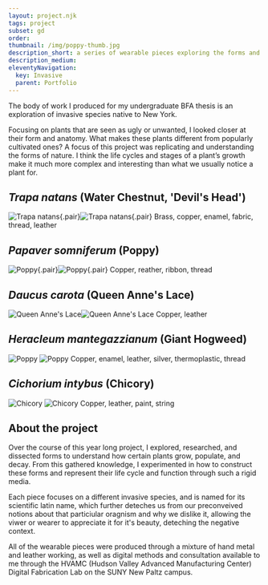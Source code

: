 ```yaml
---
layout: project.njk
tags: project
subset: gd
order:
thumbnail: /img/poppy-thumb.jpg
description_short: a series of wearable pieces exploring the forms and overlooked beauty in invasive plant species
description_medium:
eleventyNavigation:
  key: Invasive
  parent: Portfolio
---
```


The body of work I produced for my undergraduate BFA thesis is an exploration of invasive species native to New York.

Focusing on plants that are seen as ugly or unwanted, I looked closer at their form and anatomy. What makes these plants different from popularly cultivated ones? A focus of this project was replicating and understanding the forms of nature. I think the life cycles and stages of a plant’s growth make it much more complex and interesting than what we usually notice a plant for.

## _Trapa natans_ (Water Chestnut, 'Devil's Head')

![Trapa natans](/img/work-photos/1_copy.jpg){.pair}![Trapa natans](/img/work-photos/2_copy.jpg){.pair}
Brass, copper, enamel, fabric, thread, leather

## _Papaver somniferum_ (Poppy)

![Poppy](/img/work-photos/3_copy.jpg){.pair}![Poppy](/img/work-photos/4_copy.jpg){.pair}
Copper, reather, ribbon, thread

## _Daucus carota_ (Queen Anne's Lace)

![Queen Anne's Lace](/img/work-photos/5_copy.jpg)![Queen Anne's Lace](/img/work-photos/6_copy.jpg)
Copper, leather

## _Heracleum mantegazzianum_ (Giant Hogweed)

![Poppy](/img/work-photos/7_copy.jpg)
![Poppy](/img/work-photos/8_copy.jpg)
Copper, enamel, leather, silver, thermoplastic, thread

## _Cichorium intybus_ (Chicory)

![Chicory](/img/work-photos/9_copy.jpg)
![Chicory](/img/work-photos/10_copy.jpg)
Copper, leather, paint, string

## About the project

Over the course of this year long project, I explored, researched, and dissected forms to understand how certain plants grow, populate, and decay. From this gathered knowledge, I experimented in how to construct these forms and represent their life cycle and function through such a rigid media.

Each piece focuses on a different invasive species, and is named for its scientific latin name, which further deteches us from our preconveived notions about that particiular oragnism and why we dislike it, allowing the viwer or wearer to appreciate it for it's beauty, deteching the negative context.

All of the wearable pieces were produced through a mixture of hand metal and leather working, as well as digital methods and consultation available to me through the HVAMC (Hudson Valley Advanced Manufacturing Center) Digital Fabrication Lab on the SUNY New Paltz campus.
